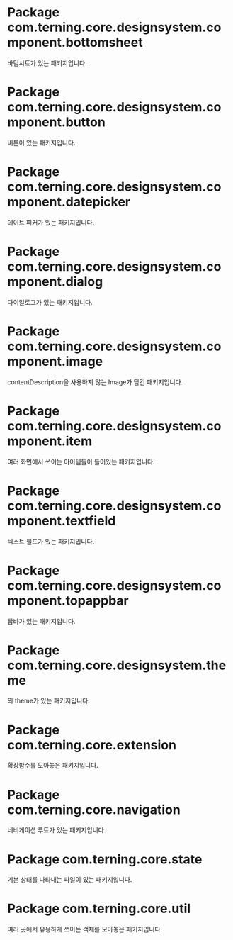 # Package com.terning.core.designsystem.component.bottomsheet
바텀시트가 있는 패키지입니다.

# Package com.terning.core.designsystem.component.button
버튼이 있는 패키지입니다.

# Package com.terning.core.designsystem.component.datepicker
데이트 피커가 있는 패키지입니다.

# Package com.terning.core.designsystem.component.dialog
다이얼로그가 있는 패키지입니다.

# Package com.terning.core.designsystem.component.image
contentDescription을 사용하지 않는 Image가 담긴 패키지입니다.

# Package com.terning.core.designsystem.component.item
여러 화면에서 쓰이는 아이템들이 들어있는 패키지입니다.

# Package com.terning.core.designsystem.component.textfield
텍스트 필드가 있는 패키지입니다.

# Package com.terning.core.designsystem.component.topappbar
탑바가 있는 패키지입니다.

# Package com.terning.core.designsystem.theme
<terning>의 theme가 있는 패키지입니다.

# Package com.terning.core.extension
확장함수를 모아놓은 패키지입니다.

# Package com.terning.core.navigation
네비게이션 루트가 있는 패키지입니다.

# Package com.terning.core.state
기본 상태를 나타내는 파일이 있는 패키지입니다.

# Package com.terning.core.util
여러 곳에서 유용하게 쓰이는 객체를 모아놓은 패키지입니다.

